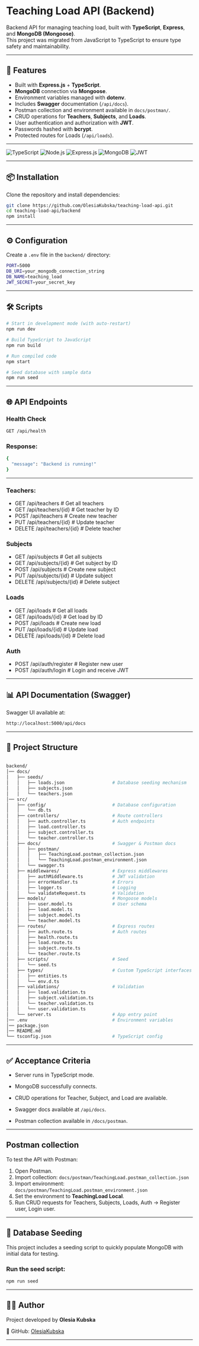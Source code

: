 # Teaching Load API (Backend)

Backend API for managing teaching load, built with **TypeScript**, **Express**, and **MongoDB (Mongoose)**.  
This project was migrated from JavaScript to TypeScript to ensure type safety and maintainability.

---

## 🚀 Features

- Built with **Express.js** + **TypeScript**.
- **MongoDB** connection via **Mongoose**.
- Environment variables managed with **dotenv**.
- Includes **Swagger** documentation (`/api/docs`).
- Postman collection and environment available in `docs/postman/`.
- CRUD operations for **Teachers**, **Subjects**, and **Loads**.
- User authentication and authorization with **JWT**.
- Passwords hashed with **bcrypt**.
- Protected routes for Loads (`/api/loads`).

---

![TypeScript](https://img.shields.io/badge/TypeScript-3178C6?style=flat&logo=typescript&logoColor=fff)
![Node.js](https://img.shields.io/badge/Node.js-43853D?style=flat&logo=node.js&logoColor=white)
![Express.js](https://img.shields.io/badge/Express.js-404D59?style=flat)
![MongoDB](https://img.shields.io/badge/MongoDB-47A248?style=flat&logo=mongodb&logoColor=white)
![JWT](https://img.shields.io/badge/JWT-black?style=flat&logo=jsonwebtokens)

---

## 📦 Installation

Clone the repository and install dependencies:

```bash
git clone https://github.com/OlesiaKubska/teaching-load-api.git
cd teaching-load-api/backend
npm install
```

---

## ⚙️ Configuration

Create a `.env` file in the `backend/` directory:

```bash
PORT=5000
DB_URI=your_mongodb_connection_string
DB_NAME=teaching_load
JWT_SECRET=your_secret_key
```

---

## 🛠️ Scripts

```bash
# Start in development mode (with auto-restart)
npm run dev

# Build TypeScript to JavaScript
npm run build

# Run compiled code
npm start

# Seed database with sample data
npm run seed

```

---

## 🌐 API Endpoints

### Health Check

```bash
GET /api/health
```

### Response:

```bash
{
  "message": "Backend is running!"
}
```

---

### Teachers:

- GET /api/teachers # Get all teachers
- GET /api/teachers/{id} # Get teacher by ID
- POST /api/teachers # Create new teacher
- PUT /api/teachers/{id} # Update teacher
- DELETE /api/teachers/{id} # Delete teacher

### Subjects

- GET /api/subjects # Get all subjects
- GET /api/subjects/{id} # Get subject by ID
- POST /api/subjects # Create new subject
- PUT /api/subjects/{id} # Update subject
- DELETE /api/subjects/{id} # Delete subject

### Loads

- GET /api/loads # Get all loads
- GET /api/loads/{id} # Get load by ID
- POST /api/loads # Create new load
- PUT /api/loads/{id} # Update load
- DELETE /api/loads/{id} # Delete load

### Auth

- POST /api/auth/register   # Register new user
- POST /api/auth/login      # Login and receive JWT

---

## 📊 API Documentation (Swagger)

Swagger UI available at:

```bash
http://localhost:5000/api/docs

```

---

## 🧩 Project Structure

```bash

backend/
│── docs/
│   ├── seeds/
│   │   ├── loads.json                  # Database seeding mechanism
│   │   ├── subjects.json
│   │   └── teachers.json
│── src/
│   ├── config/                         # Database configuration
│   │   └── db.ts
│   ├── controllers/                    # Route controllers
│   │   ├── auth.controller.ts          # Auth endpoints
│   │   ├── load.controller.ts
│   │   ├── subject.controller.ts
│   │   └── teacher.controller.ts
│   ├── docs/                           # Swagger & Postman docs
│   │   ├── postman/
│   │   │   ├── TeachingLoad.postman_collection.json
│   │   │   └── TeachingLoad.postman_environment.json
│   │   └── swagger.ts
│   ├── middlewares/                    # Express middlewares
│   │   ├── authMiddleware.ts           # JWT validation
│   │   ├── errorHandler.ts             # Errors
│   │   ├── logger.ts                   # Logging
│   │   └── validateRequest.ts          # Validation
│   ├── models/                         # Mongoose models
│   │   ├── user.model.ts               # User schema
│   │   ├── load.model.ts
│   │   ├── subject.model.ts
│   │   └── teacher.model.ts
│   ├── routes/                         # Express routes
│   │   ├── auth.route.ts               # Auth routes
│   │   ├── health.route.ts
│   │   ├── load.route.ts
│   │   ├── subject.route.ts
│   │   └── teacher.route.ts
│   ├── scripts/                        # Seed
│   │   └── seed.ts
│   ├── types/                          # Custom TypeScript interfaces
│   │   ├── entities.ts
│   │   └── env.d.ts
│   ├── validations/                    # Validation
│   │   ├── load.validation.ts
│   │   ├── subject.validation.ts
│   │   └── teacher.validation.ts
│   │   └── user.validation.ts
│   └── server.ts                       # App entry point
│── .env                                # Environment variables
│── package.json
│── README.md
└── tsconfig.json                       # TypeScript config

```

---

## ✅ Acceptance Criteria

- Server runs in TypeScript mode.

- MongoDB successfully connects.

- CRUD operations for Teacher, Subject, and Load are available.

- Swagger docs available at `/api/docs`.

- Postman collection available in `/docs/postman`.

---

## Postman collection

To test the API with Postman:

1. Open Postman.
2. Import collection: `docs/postman/TeachingLoad.postman_collection.json`
3. Import environment: `docs/postman/TeachingLoad.postman_environment.json`
4. Set the environment to **TeachingLoad Local**.
5. Run CRUD requests for Teachers, Subjects, Loads, Auth → Register user, Login user.

---

## 🌱 Database Seeding

This project includes a seeding script to quickly populate MongoDB with initial data for testing.

### Run the seed script:

```bash
npm run seed
```

---

## 👩‍💻 Author
Project developed by **Olesia Kubska**

📌 GitHub: [OlesiaKubska](https://github.com/OlesiaKubska)

---
